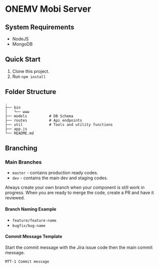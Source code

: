 # ONEMV Mobi Server

## System Requirements
 - NodeJS
 - MongoDB

## Quick Start
 1. Clone this project.
 2. Run `npm install`

## Folder Structure
    .
    ├── bin                  
    │   └── www
    ├── models          # DB Schema
    ├── routes          # Api endpoints
    ├── util            # Tools and utility functions
    ├── app.js                  
    └── README.md


## Branching
### Main Branches
 - `master` - contains production ready codes.
 - `dev` - contains the main dev and staging codes.
 
Always create your own branch when your component is still work in progress. When you are ready to merge the code, create a PR and have it reviewed. 

#### Branch Naming Example
- `feature/feature-name`
- `bugfix/bug-name`

#### Commit Message Template
Start the commit message with the Jira issue code then the main commit message.

    MTT-1 Commit message